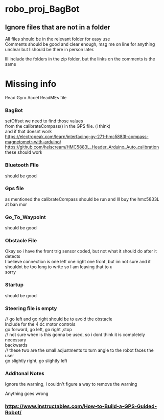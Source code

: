 # robo_proj_BagBot

## Ignore files that are not in a folder

All files should be in the relevant folder for easy use  
Comments should be good and clear enough, msg me on line for anything unclear but I should be there in person later.  

Ill include the folders in the zip folder, but the links on the comments is the same  
# Missing info
Read Gyro Accel ReadMEs file

### BagBot
setOffset we need to find those values  
from the calibrateCompass() in the GPS file. (i think)  
and if that doesnt work  
https://electropeak.com/learn/interfacing-gy-271-hmc5883l-compass-magnetometr-with-arduino/  
https://github.com/helscream/HMC5883L_Header_Arduino_Auto_calibration  
these should work

### Bluetooth File 
should be good  

### Gps file 
as mentioned the calibrateCompass should be run and Ill buy the hmc5833L at ban mor  

### Go_To_Waypoint 
should be good  

### Obstacle File
Okay so i have the front trig sensor coded, but not what it should do after it detects  
I believe connection is one left one right one front, but im not sure and it shouldnt be too long to write so I am leaving that to u  
sorry  

### Startup 
should be good  

### Steering file is empty 
// go left and go right should be to avoid the obstacle  
Include for the 4 dc motor controls  
go forward, go left, go right ,stop  
// not sure when is this gonna be used, so i dont think it is completely necessary   
backwards  
// these two are the small adjustments to turn angle to the robot faces the user  
go slightly right, go slightly left  

### Additonal Notes
Ignore the warning, I couldn't figure a way to remove the warning  

Anything goes wrong
### https://www.instructables.com/How-to-Build-a-GPS-Guided-Robot/










